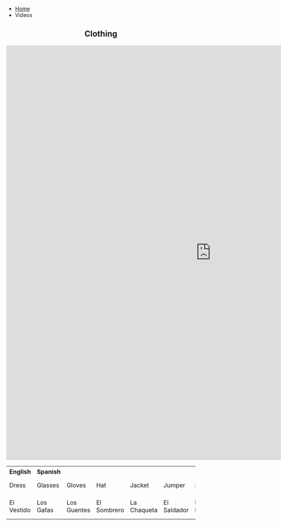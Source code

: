 <ul class="breadcrumb">
  <li><a href="home.html">Home</a></li>
  <li>Videos</li>
</ul>

<h2 style="text-align:center;">Clothing</h2>

<head>
  <style>
    table,th,td{
    boarder:1px solid black;
    boarder-collapse:collapse;
    }
  </style>
  </head>
  <body>
  <table style="width:100%">
    <tr>
      <th>English</th>
      <th>Spanish</th>
    </tr>
    <tr>
      <td>Dress</td>
      <td>Glasses</td>
      <td>Gloves</td>
      <td>Hat</td>
      <td>Jacket</td>
      <td>Jumper</td>
      <td>Scarf</td>
      <td>Shoes</td>
      <td>Shorts</td>
      <td>Skirt</td>
      <td>Socks</td>
      <td>Sun Glasses</td>
      <td>Trousers</td>
      <td>T-Shirt</td>
      <td>Underwear</td>
    </tr>
    <tr>
      <td>El Vestido</td>
      <td>Los Gafas</td>
      <td>Los Guentes</td>
      <td>El Sombrero</td>
      <td>La Chaqueta</td>
      <td>El Saldador</td>
      <td>El Peñuelo</td>
      <td>Los Zapatos</td>
      <td>Los Pantalones Cortos</td>
      <td>La Falda</td>
      <td>Los Calcetines</td>
      <td>Los Gafas de Sol</td>
      <td>Los PAntalones</td>
      <td>La Camiseta</td>
      <td>La Ropa Interior</td>
    </tr>
    </body>

<iframe src="https://h5p.org/h5p/embed/162699" width="1090" height="1104" frameborder="0" allowfullscreen="allowfullscreen"></iframe><script src="https://h5p.org/sites/all/modules/h5p/library/js/h5p-resizer.js" charset="UTF-8"></script>
